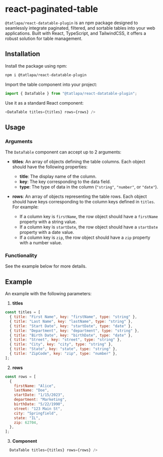 # react-paginated-table

`@tatlapa/react-datatable-plugin` is an npm package designed to seamlessly integrate paginated, filtered, and sortable tables into your web applications. Built with React, TypeScript, and TailwindCSS, it offers a robust solution for table management.

## Installation

Install the package using npm:

```bash
npm i @tatlapa/react-datatable-plugin
```

Import the table component into your project:

```javascript
import { DataTable } from "@tatlapa/react-datatable-plugin";
```

Use it as a standard React component:

```javascript
<DataTable titles={titles} rows={rows} />
```

## Usage

### Arguments

The `DataTable` component can accept up to 2 arguments:

- **titles**: An array of objects defining the table columns. Each object should have the following properties:

  - **title**: The display name of the column.
  - **key**: The key corresponding to the data field.
  - **type**: The type of data in the column (`"string"`, `"number"`, or `"date"`).

- **rows**: An array of objects representing the table rows. Each object should have keys corresponding to the column keys defined in `titles`. For example:
  - If a column key is `firstName`, the row object should have a `firstName` property with a string value.
  - If a column key is `startDate`, the row object should have a `startDate` property with a date value.
  - If a column key is `zip`, the row object should have a `zip` property with a number value.

### Functionality

See the example below for more details.

## Example

An example with the following parameters:

1. **titles**

```javascript
const titles = [
  { title: "First Name", key: "firstName", type: "string" },
  { title: "Last Name", key: "lastName", type: "string" },
  { title: "Start Date", key: "startDate", type: "date" },
  { title: "Department", key: "department", type: "string" },
  { title: "Birth Date", key: "birthDate", type: "date" },
  { title: "Street", key: "street", type: "string" },
  { title: "City", key: "city", type: "string" },
  { title: "State", key: "state", type: "string" },
  { title: "ZipCode", key: "zip", type: "number" },
];
```

2. **rows**

```javascript
const rows = [
  {
    firstName: "Alice",
    lastName: "Doe",
    startDate: "1/15/2023",
    department: "Marketing",
    birthDate: "5/22/1990",
    street: "123 Main St",
    city: "Springfield",
    state: "IL",
    zip: 62704,
  },
];
```

3. **Component**

```javascript
  DataTable titles={titles} rows={rows} />

```
